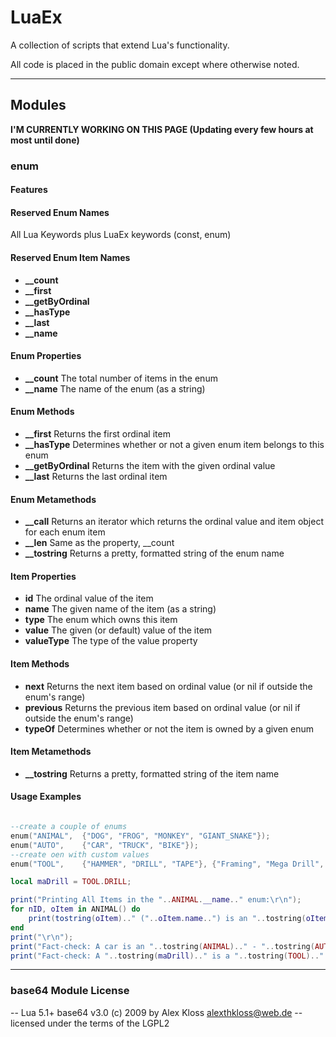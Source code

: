 # LuaEx
 A collection of scripts that extend Lua's functionality.

 All code is placed in the public domain except where otherwise noted.


----------


## Modules


**I'M CURRENTLY WORKING ON THIS PAGE (Updating every few hours at most until done)**

### enum

#### Features

#### Reserved Enum Names
All Lua Keywords plus LuaEx keywords (const, enum) 

#### Reserved Enum Item Names
- **__count**
- **__first**
- **__getByOrdinal**
- **__hasType**
- **__last**
- **__name**

#### Enum Properties
- **__count** The total number of items in the enum
- **__name** The name of the enum (as a string)

#### Enum Methods
- **__first** Returns the first ordinal item 
- **__hasType**	Determines whether or not a given enum item belongs to this enum 
- **__getByOrdinal** Returns the item with the given ordinal value
- **__last** Returns the last ordinal item 

#### Enum Metamethods
- **__call** Returns an iterator which returns the ordinal value and item object for each enum item
- **__len** Same as the property, __count
- **__tostring** Returns a pretty, formatted string of the enum name

#### Item Properties
- **id** The ordinal value of the item
- **name** The given name of the item (as a string)
- **type** The enum which owns this item
- **value** The given (or default) value of the item
- **valueType** The type of the value property

#### Item Methods
- **next** Returns the next item based on ordinal value (or nil if outside the enum's range)
- **previous** Returns the previous item based on ordinal value (or nil if outside the enum's range)
- **typeOf** Determines whether or not the item is owned by a given enum 
 
#### Item Metamethods
- **__tostring** Returns a pretty, formatted string of the item name

#### Usage Examples

```lua

--create a couple of enums
enum("ANIMAL", 	{"DOG", "FROG", "MONKEY", "GIANT_SNAKE"});
enum("AUTO", 	{"CAR", "TRUCK", "BIKE"});
--create oen with custom values
enum("TOOL", 	{"HAMMER", "DRILL", "TAPE"}, {"Framing", "Mega Drill", 50});

local maDrill = TOOL.DRILL;

print("Printing All Items in the "..ANIMAL.__name.." enum:\r\n");
for nID, oItem in ANIMAL() do
	print(tostring(oItem).." ("..oItem.name..") is an "..tostring(oItem.type)..".");
end
print("\r\n");
print("Fact-check: A car is an "..tostring(ANIMAL).." - "..tostring(AUTO.CAR:typeOf(ANIMAL)));
print("Fact-check: A "..tostring(maDrill).." is a "..tostring(TOOL).." - "..tostring(TOOL.__hasType(maDrill)));

```


----------

### base64 Module License
 -- Lua 5.1+ base64 v3.0 (c) 2009 by Alex Kloss <alexthkloss@web.de>
 -- licensed under the terms of the LGPL2